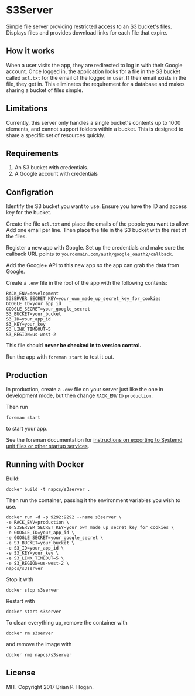 # S3Server

Simple file server providing restricted access to an S3 bucket's files. 
Displays files and provides download links for each file that expire.

## How it works

When a user visits the app, they are redirected to log in with their Google account. Once logged in, the application looks for a file in the S3 bucket called `acl.txt` for the email of the logged in user. If their email exists in the file, they get in. This eliminates the requirement for a database and makes sharing a bucket of files simple.

## Limitations

Currently, this server only handles a single bucket's contents up to 1000 elements, and cannot support folders within a bucket. This is designed to share a specific set of resources quickly.

## Requirements

1. An S3 bucket with credentials.
2. A Google account with credentials

## Configration

Identify the S3 bucket you want to use. Ensure you have the ID and access key for the bucket.

Create the file `acl.txt` and place the emails of the people you want to allow. Add one email per line. Then place the file in the S3 bucket with the rest of the files.

Register a new app with Google. Set up the credentials and make sure the callback URL points to `yourdomain.com/auth/google_oauth2/callback`.

Add the Google+ API to this new app so the app can grab the data from Google.

Create a `.env` file in the root of the app with the following contents:

```
RACK_ENV=development
S3SERVER_SECRET_KEY=your_own_made_up_secret_key_for_cookies
GOOGLE_ID=your_app_id
GOOGLE_SECRET=your_google_secret
S3_BUCKET=your_bucket
S3_ID=your_app_id
S3_KEY=your_key
S3_LINK_TIMEOUT=5
S3_REGION=us-west-2
```

This file should **never be checked in to version control.**

Run the app with `foreman start` to test it out.

## Production

In production, create a `.env` file on your server just like the one in development mode, but then change `RACK_ENV` to `production`.

Then run

```
foreman start
```

to start your app.

See the foreman documentation for [instructions on exporting to Systemd unit files or other startup services](https://github.com/ddollar/foreman/wiki/Exporting-for-production).

## Running with Docker

Build:

```
docker build -t napcs/s3server .
```

Then run the container, passing it the environment variables you wish to use.

```
docker run -d -p 9292:9292 --name s3server \
-e RACK_ENV=production \
-e S3SERVER_SECRET_KEY=your_own_made_up_secret_key_for_cookies \
-e GOOGLE_ID=your_app_id \
-e GOOGLE_SECRET=your_google_secret \
-e S3_BUCKET=your_bucket \
-e S3_ID=your_app_id \
-e S3_KEY=your_key \
-e S3_LINK_TIMEOUT=5 \
-e S3_REGION=us-west-2 \
napcs/s3server
```

Stop it with

```
docker stop s3server
```

Restart with

```
docker start s3server
```


To clean everything up, remove the container with

```
docker rm s3server
```

and remove the image with

```
docker rmi napcs/s3server
```


## License

MIT. Copyright 2017 Brian P. Hogan.

